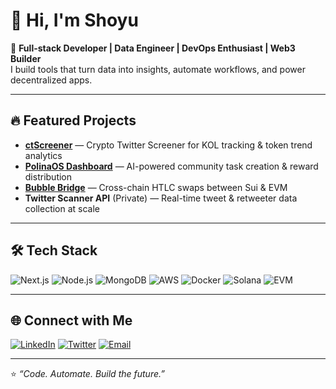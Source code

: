 # 👋 Hi, I'm Shoyu

🚀 **Full-stack Developer | Data Engineer | DevOps Enthusiast | Web3 Builder**  
I build tools that turn data into insights, automate workflows, and power decentralized apps.

---

## 🔥 Featured Projects
- [**ctScreener**](https://github.com/degenshoyu/ctscreener) — Crypto Twitter Screener for KOL tracking & token trend analytics  
- [**PolinaOS Dashboard**](https://github.com/degenshoyu/polinaos-dashboard) — AI-powered community task creation & reward distribution  
- [**Bubble Bridge**](https://github.com/degenshoyu/bubble-bridge) — Cross-chain HTLC swaps between Sui & EVM  
- **Twitter Scanner API** (Private) — Real-time tweet & retweeter data collection at scale

---

## 🛠 Tech Stack
![Next.js](https://img.shields.io/badge/Next.js-000000?style=for-the-badge&logo=next.js&logoColor=white)
![Node.js](https://img.shields.io/badge/Node.js-339933?style=for-the-badge&logo=node.js&logoColor=white)
![MongoDB](https://img.shields.io/badge/MongoDB-47A248?style=for-the-badge&logo=mongodb&logoColor=white)
![AWS](https://img.shields.io/badge/AWS-232F3E?style=for-the-badge&logo=amazon-aws&logoColor=white)
![Docker](https://img.shields.io/badge/Docker-2496ED?style=for-the-badge&logo=docker&logoColor=white)
![Solana](https://img.shields.io/badge/Solana-9945FF?style=for-the-badge&logo=solana&logoColor=white)
![EVM](https://img.shields.io/badge/EVM-3C3C3D?style=for-the-badge&logo=ethereum&logoColor=white)

---

## 🌐 Connect with Me
[![LinkedIn](https://img.shields.io/badge/LinkedIn-0A66C2?style=for-the-badge&logo=linkedin&logoColor=white)](https://www.linkedin.com/in/shuyong-yang/)
[![Twitter](https://img.shields.io/badge/Twitter-1DA1F2?style=for-the-badge&logo=twitter&logoColor=white)](https://x.com/ShoyuRamener)
[![Email](https://img.shields.io/badge/Email-hello@example.com-red?style=for-the-badge&logo=gmail&logoColor=white)](mailto:degenshushu@gmail.com)

---

⭐️ _“Code. Automate. Build the future.”_
